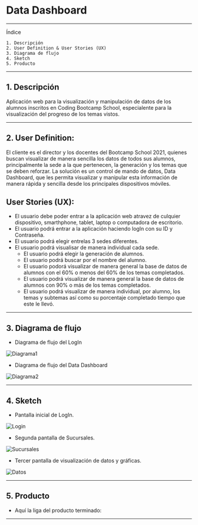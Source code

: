 # Data Dashboard

---
Índice

    1. Descripción
    2. User Definition & User Stories (UX)
    3. Diagrama de flujo
    4. Sketch 
    5. Producto

---

## 1. Descripción

Aplicación web para la visualización y manipulación de datos de los alumnos inscritos en Coding Bootcamp School, especialente para la visualización del progreso de los temas vistos.

---

## 2. User Definition:

El cliente es el director y los docentes del Bootcamp School 2021, quienes buscan visualizar de manera sencilla los datos de todos sus alumnos, principalmente la sede a la que pertenecen, la generación y los temas que se deben reforzar. 
La solución es un control de mando de datos, Data Dashboard, que les permita visualizar y manipular esta información de manera rápida y sencilla desde los principales dispositivos móviles.

## User Stories (UX):

- El usuario debe poder entrar a la aplicación web atravez de culquier dispositivo, smarthphone, tablet, laptop o computadora de escritorio. 
- El usuario podrá entrar a la aplicación haciendo logIn con su ID y Contraseña.
- El usuario podrá elegir entrelas 3 sedes diferentes.
- El usuario podrá visualisar de manera individual cada sede. 
   - El usuario podrá elegir la generación de alumnos.
   - El usuario podrá buscar por el nombre del alumno.
   - El usuario podorá visualizar de manera general la base de datos de alumnos con el 60% o menos del 60% de los temas completados.
   - El usuario podrá visualizar de manera general la base de datos de alumnos con 90% o más de los temas completados.
   - El usuario podrá visualizar de manera individual, por alumno, los temas y subtemas así como su porcentaje completado  tiempo que este le llevó.

---

## 3. Diagrama de flujo 

* Diagrama de flujo del LogIn

![Diagrama1](./assets/imágenes/mainFlowChart.png)

* Diagrama de flujo del Data Dashboard

![Diagrama2](./assets/imágenes/dashboardFlowChart.png)

---

## 4. Sketch 

* Pantalla inicial de LogIn.

![Login](./assets/imágenes/Pantalla1.png)

* Segunda pantalla de Sucursales.

![Sucursales](./assets/imágenes/Pantalla2.png)

* Tercer pantalla de visualización de datos y gráficas.

![Datos](./assets/imágenes/Pantalla3.png)

---

## 5. Producto

* Aquí la liga del producto terminado:


---


